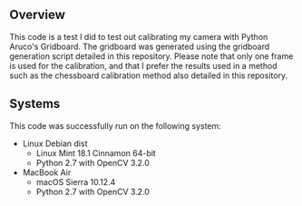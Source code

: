 ## Overview

This code is a test I did to test out calibrating my camera with Python Aruco's Gridboard. The gridboard was generated using the gridboard generation script detailed in this repository. Please note that only one frame is used for the calibration, and that I prefer the results used in a method such as the chessboard calibration method also detailed in this repository.

## Systems

This code was successfully run on the following system:
- Linux Debian dist
  - Linux Mint 18.1 Cinnamon 64-bit
  - Python 2.7 with OpenCV 3.2.0
- MacBook Air
  - macOS Sierra 10.12.4
  - Python 2.7 with OpenCV 3.2.0
